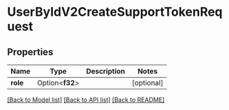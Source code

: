 # UserByIdV2CreateSupportTokenRequest

## Properties

Name | Type | Description | Notes
------------ | ------------- | ------------- | -------------
**role** | Option<**f32**> |  | [optional]

[[Back to Model list]](../README.md#documentation-for-models) [[Back to API list]](../README.md#documentation-for-api-endpoints) [[Back to README]](../README.md)


